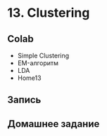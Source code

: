 # 13. Clustering

## Colab
* Simple Clustering
* EM-алгоритм
* LDA
* Home13

## Запись 


## Домашнее задание

